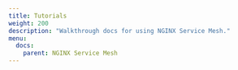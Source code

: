 ```yaml
---
title: Tutorials
weight: 200
description: "Walkthrough docs for using NGINX Service Mesh."
menu: 
  docs:
    parent: NGINX Service Mesh
---
```

